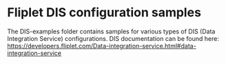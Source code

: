 # Fliplet DIS configuration samples

The DIS-examples folder contains samples for various types of DIS (Data Integration Service) configurations. DIS documentation can be found here: https://developers.fliplet.com/Data-integration-service.html#data-integration-service
